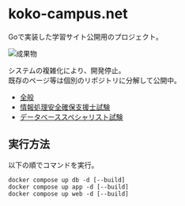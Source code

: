 # koko-campus.net

Goで実装した学習サイト公開用のプロジェクト。  

![成果物](./fruit.gif)  

システムの複雑化により、開発停止。  
既存のページ等は個別のリポジトリに分解して公開中。  

- [全般](https://github.com/osawa-koki/octo-campus)
- [情報処理安全確保支援士試験](https://github.com/osawa-koki/SC2022)
- [データベーススペシャリスト試験](https://github.com/osawa-koki/DB2023)

## 実行方法

以下の順でコマンドを実行。  

```shell
docker compose up db -d [--build]
docker compose up app -d [--build]
docker compose up web -d [--build]
```
